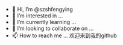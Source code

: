 - 👋 Hi, I’m @szshfengying
- 👀 I’m interested in ...
- 🌱 I’m currently learning ...
- 💞️ I’m looking to collaborate on ...
- 📫 How to reach me ...
欢迎来到我的github

<!---
szshfengying/szshfengying is a ✨ special ✨ repository because its `README.md` (this file) appears on your GitHub profile.
You can click the Preview link to take a look at your changes.
--->
